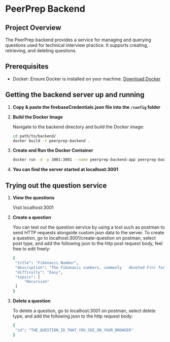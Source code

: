 # PeerPrep Backend

## Project Overview
The PeerPrep backend provides a service for managing and querying questions used for technical interview practice. It supports creating, retrieving, and deleting questions.

## Prerequisites
- Docker: Ensure Docker is installed on your machine. [Download Docker](https://www.docker.com/products/docker-desktop)

## Getting the backend server up and running

1. **Copy & paste the firebaseCredentials.json file into the `/config` folder**

2. **Build the Docker Image** 

   Navigate to the backend directory and build the Docker image:

   ```sh
   cd path/to/backend/
   docker build -t peerprep-backend .
   ```

3. **Create and Run the Docker Container**
   
   ```sh
   docker run -d -p 3001:3001 --name peerprep-backend-app peerprep-backend
   ```

4. **You can find the server started at localhost:3001**

## Trying out the question service

1. **View the questions**
   
   Visit localhost:3001

2. **Create a question**
   
   You can test out the question service by using a tool such as postman to send HTTP requests alongside custom json data to the server. To create a question, go to localhost:3001/create-question on postman, select post type, and add the following json to the http post request body, feel free to edit freely:

   ```sh
   {
    "title": "Fibonacci Number",
    "description": "The Fibonacci numbers, commonly   denoted F(n) form a sequence, called the Fibonacci sequence, such that each number is the sum of the two preceding ones, starting from 0 and 1. That is, F(0) = 0, F(1) = 1 and F(n) = F(n - 1) + F(n - 2), for n > 1. Given n, calculate F(n).",
    "difficulty": "Easy",
    "topics": [
        "Recursion"
    ]
   }
   ```


3. **Delete a question**
   
   To delete a question, go to localhost:3001 on postman, select delete type, and add the following json to the http request body:

   ```sh
   {
    "id": "THE_QUESTION_ID_THAT_YOU_SEE_ON_YOUR_BROWSER"
   }
   ```
